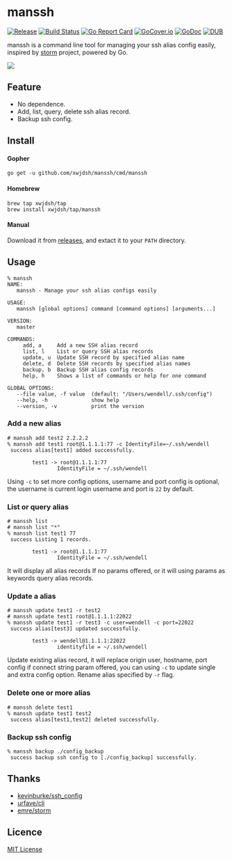 # manssh

[![Release](http://github-release-version.herokuapp.com/github/xwjdsh/manssh/release.svg?style=flat)](https://github.com/xwjdsh/manssh/releases/latest)
[![Build Status](https://travis-ci.org/xwjdsh/manssh.svg?branch=master)](https://travis-ci.org/xwjdsh/manssh)
[![Go Report Card](https://goreportcard.com/badge/github.com/xwjdsh/manssh)](https://goreportcard.com/report/github.com/xwjdsh/manssh)
[![GoCover.io](https://img.shields.io/badge/gocover.io-89.0%25-green.svg)](https://gocover.io/github.com/xwjdsh/manssh)
[![GoDoc](https://godoc.org/github.com/xwjdsh/manssh?status.svg)](https://godoc.org/github.com/xwjdsh/manssh)
[![DUB](https://img.shields.io/dub/l/vibe-d.svg)](https://github.com/xwjdsh/manssh/blob/master/LICENSE)

manssh is a command line tool for managing your ssh alias config easily, inspired by [storm](https://github.com/emre/storm) project, powered by Go.

![](https://raw.githubusercontent.com/xwjdsh/manssh/master/screenshot/manssh.gif)

## Feature

* No dependence.
* Add, list, query, delete ssh alias record.
* Backup ssh config.


## Install

#### Gopher
```shell
go get -u github.com/xwjdsh/manssh/cmd/manssh
```

#### Homebrew
```shell
brew tap xwjdsh/tap
brew install xwjdsh/tap/manssh
```

#### Manual
Download it from [releases](https://github.com/xwjdsh/manssh/releases), and extact it to your `PATH` directory.

## Usage
```text
% manssh
NAME:
   manssh - Manage your ssh alias configs easily

USAGE:
   manssh [global options] command [command options] [arguments...]

VERSION:
   master

COMMANDS:
     add, a     Add a new SSH alias record
     list, l    List or query SSH alias records
     update, u  Update SSH record by specified alias name
     delete, d  Delete SSH records by specified alias names
     backup, b  Backup SSH alias config records
     help, h    Shows a list of commands or help for one command

GLOBAL OPTIONS:
   --file value, -f value  (default: "/Users/wendell/.ssh/config")
   --help, -h              show help
   --version, -v           print the version
```

### Add a new alias
```shell
# manssh add test2 2.2.2.2
% manssh add test1 root@1.1.1.1:77 -c IdentityFile=~/.ssh/wendell
 success alias[test1] added successfully.

        test1 -> root@1.1.1.1:77
                IdentityFile = ~/.ssh/wendell
```
Using `-c` to set more config options, username and port config is optional, the username is current login username and port is `22` by default.

### List or query alias
```shell
# manssh list
# manssh list "*"
% manssh list test1 77
 success Listing 1 records.

        test1 -> root@1.1.1.1:77
                IdentityFile = ~/.ssh/wendell
```
It will display all alias records If no params offered, or it will using params as keywords query alias records. 

### Update a alias
```shell
# manssh update test1 -r test2
# manssh update test1 root@1.1.1.1:22022
% manssh update test1 -r test3 -c user=wendell -c port=22022
 success alias[test3] updated successfully.

        test3 -> wendell@1.1.1.1:22022
                identityfile = ~/.ssh/wendell
```
Update existing alias record, it will replace origin user, hostname, port config if connect string param offered, you can using `-c` to update single and extra config option. Rename alias specified by `-r` flag.

### Delete one or more alias
```shell
# manssh delete test1
% manssh update test1 test2
 success alias[test1,test2] deleted successfully.
```

### Backup ssh config
```
% manssh backup ./config_backup
 success backup ssh config to [./config_backup] successfully.
```
## Thanks
* [kevinburke/ssh_config](https://github.com/kevinburke/ssh_config)
* [urfave/cli](https://github.com/urfave/cli)
* [emre/storm](https://github.com/emre/storm)

## Licence
[MIT License](https://github.com/xwjdsh/manssh/blob/master/LICENSE)
